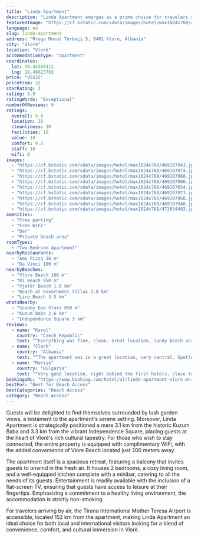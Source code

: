 ```yaml
---
title: "Linda Apartment"
description: "Linda Apartment emerges as a prime choice for travelers seeking comfort and convenience in Vlorë, boasting a prime location just a stone's throw away from the serene Ri Beach and a short drive from the picturesque Vjetër Beach."
featuredImage: "https://cf.bstatic.com/xdata/images/hotel/max1024x768/469107943.jpg?k=761251ed6889a3470e344e8f1712757fec5fd010cd2cb6f07c4c884af2eeb78e&o=&hp=1"
language: en
slug: linda-apartment
address: "Rruga Murat Tërbaçi 5, 9401 Vlorë, Albania"
city: "Vlorë"
location: "Vlorë"
accommodationType: "apartment"
coordinates:
  lat: 40.44385412
  lng: 19.49623793
price: "US$32"
priceFrom: 32
starRating: 3
rating: 9.9
ratingWords: "Exceptional"
numberOfReviews: 9
ratings:
  overall: 9.9
  location: 10
  cleanliness: 10
  facilities: 10
  value: 10
  comfort: 9.2
  staff: 10
  wifi: 0
images:
  - "https://cf.bstatic.com/xdata/images/hotel/max1024x768/469107943.jpg?k=761251ed6889a3470e344e8f1712757fec5fd010cd2cb6f07c4c884af2eeb78e&o=&hp=1"
  - "https://cf.bstatic.com/xdata/images/hotel/max1024x768/469107874.jpg?k=ad2fe35b15b8dab8b51942624e1f34683aa3318b4e55942dac43dd717fa6ad47&o=&hp=1"
  - "https://cf.bstatic.com/xdata/images/hotel/max1024x768/469107960.jpg?k=fdf17ae3b7eb7c3f49a6702c4387d27c8f4c50b769a3e6004c60b708a707efb3&o=&hp=1"
  - "https://cf.bstatic.com/xdata/images/hotel/max1024x768/469107986.jpg?k=07be9c169a49552e4be83c77353fe99528b7eb9327e7320d4a196d7383d90a90&o=&hp=1"
  - "https://cf.bstatic.com/xdata/images/hotel/max1024x768/469107954.jpg?k=1fa175aa86e608ddb6896b9846c7c101d02ba2bc2e6fdc5176647be9d4880bf4&o=&hp=1"
  - "https://cf.bstatic.com/xdata/images/hotel/max1024x768/469107973.jpg?k=1be44d4aed0491f0b7e0812d5bdbb378edf6d9e20462d15bbbc9411ea42247d4&o=&hp=1"
  - "https://cf.bstatic.com/xdata/images/hotel/max1024x768/469107968.jpg?k=1d5e64fbe2fc8902257f8003d72c35566a158f65f3f460b6c4d158b42384fec6&o=&hp=1"
  - "https://cf.bstatic.com/xdata/images/hotel/max1024x768/469107948.jpg?k=626ebb2a3f85c3f3421dea04a395d3d67a404479aa8e69d1da7328c9e0519026&o=&hp=1"
  - "https://cf.bstatic.com/xdata/images/hotel/max1024x768/473834403.jpg?k=7a3bf86164154214aa2f42398e3cbb5d7e5a5badd72590daa794dcdbb01d1eef&o=&hp=1"
amenities:
  - "Free parking"
  - "Free WiFi"
  - "Bar"
  - "Private beach area"
roomTypes:
  - "Two-Bedroom Apartment"
nearbyRestaurants:
  - "Amo Pizza 10 m"
  - "Da Vinci 100 m"
nearbyBeaches:
  - "Vlore Beach 100 m"
  - "Ri Beach 950 m"
  - "Vjetër Beach 1.6 km"
  - "Beach at Government Villas 2.8 km"
  - "Liro Beach 3.5 km"
whatsNearby:
  - "Scooby Doo Vlore 850 m"
  - "Kuzum Baba 2.6 km"
  - "Independence Square 3 km"
reviews:
  - name: "Karel"
    country: "Czech Republic"
    text: "“Everything was fine, clean. Great location, sandy beach across the road, supermarket, bakery, many restaurants down the street.”"
  - name: "Clark"
    country: "Albania"
    text: "“The apartment was in a great location, very central. Spotlessly clean, very fresh bed linen. Plenty of blankets provided and a heater. From the bigger bedroom there is access to a balcony which was very nice. The owner was very helpful and there...”"
  - name: "Mariya"
    country: "Bulgaria"
    text: "“Very good location, right behind the first hotels, close to shops, small cafés and bakeries. Just 2 minutes from the beach, which is paid 500 light-hours for a parasol and 2 sun loungers, or 10 minutes from the free city beach. Fifth floor with...”"
bookingURL: "https://www.booking.com/hotel/al/linda-apartment-vlore.en-gb.html?aid=8035640"
bestFor: "Best for Beach Access"
bestCategories: "Beach Access"
category: "Beach Access"
---
```


Guests will be delighted to find themselves surrounded by lush garden views, a testament to the apartment's serene setting. Moreover, Linda Apartment is strategically positioned a mere 3.1 km from the historic Kuzum Baba and 3.3 km from the vibrant Independence Square, placing guests at the heart of Vlorë's rich cultural tapestry. For those who wish to stay connected, the entire property is equipped with complimentary WiFi, with the added convenience of Vlore Beach located just 200 meters away.

The apartment itself is a spacious retreat, featuring a balcony that invites guests to unwind in the fresh air. It houses 2 bedrooms, a cozy living room, and a well-equipped kitchen complete with a minibar, catering to all the needs of its guests. Entertainment is readily available with the inclusion of a flat-screen TV, ensuring that guests have access to leisure at their fingertips. Emphasizing a commitment to a healthy living environment, the accommodation is strictly non-smoking.

For travelers arriving by air, the Tirana International Mother Teresa Airport is accessible, located 152 km from the apartment, making Linda Apartment an ideal choice for both local and international visitors looking for a blend of convenience, comfort, and cultural immersion in Vlorë.